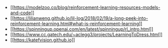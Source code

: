 - [[https://modelzoo.co/blog/reinforcement-learning-resources-models-and-code]]
- [[https://lilianweng.github.io/lil-log/2018/02/19/a-long-peek-into-reinforcement-learning.html#what-is-reinforcement-learning]]
- [[https://spinningup.openai.com/en/latest/spinningup/rl_intro.html]]
- [[https://www.cc.gatech.edu/~aclegg3/projects/LearningToDress.html]]
- [[https://katefvision.github.io]]